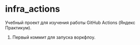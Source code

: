 # infra_actions
Учебный проект для изучения работы GitHub Actions (Яндекс Практикум).

1. Первый коммит для запуска воркфлоу.